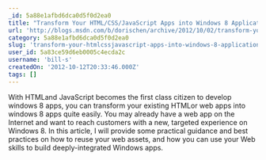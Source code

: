 ```yaml
---
_id: 5a88e1afbd6dca0d5f0d2ea0
title: "Transform Your HTML/CSS/JavaScript Apps into Windows 8 Application"
url: 'http://blogs.msdn.com/b/dorischen/archive/2012/10/02/transform-your-html-css-javascript-apps-into-windows-8-application.aspx'
category: 5a88e1afbd6dca0d5f0d2ea0
slug: 'transform-your-htmlcssjavascript-apps-into-windows-8-application'
user_id: 5a83ce59d6eb0005c4ecda2c
username: 'bill-s'
createdOn: '2012-10-12T20:33:46.000Z'
tags: []
---
```


With HTMLand JavaScript becomes the first class citizen to develop windows 8 apps, you can transform your existing HTMLor web apps into windows 8 apps quite easily.  You may already have a web app on the Internet and want to reach customers with a new, targeted experience on Windows 8. In this article, I will provide some practical guidance and best practices on how to reuse your web assets, and how you can use your Web skills to build deeply-integrated Windows apps. 
